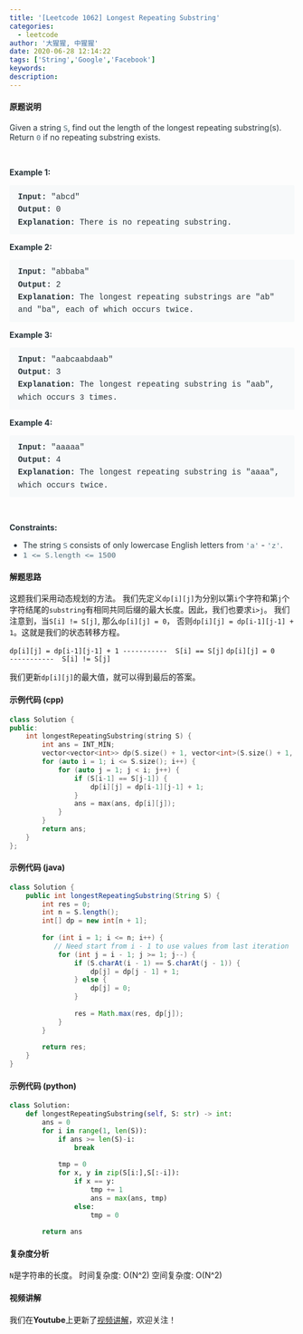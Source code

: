 ```yaml
---
title: '[Leetcode 1062] Longest Repeating Substring'
categories:
  - leetcode
author: '大猩猩, 中猩猩'
date: 2020-06-28 12:14:22
tags: ['String','Google','Facebook']
keywords:
description:
---
```

#### 原题说明
<p style="font-size: 14px; margin-bottom: 1em; color: rgb(38, 50, 56); font-family: -apple-system, system-ui, &quot;Segoe UI&quot;, &quot;PingFang SC&quot;, &quot;Hiragino Sans GB&quot;, &quot;Microsoft YaHei&quot;, &quot;Helvetica Neue&quot;, Helvetica, Arial, sans-serif, &quot;Apple Color Emoji&quot;, &quot;Segoe UI Emoji&quot;, &quot;Segoe UI Symbol&quot;;">Given a string&nbsp;<code style="font-family: monospace; font-size: 13px; color: rgb(84, 110, 122); background-color: rgb(247, 249, 250); border-radius: 3px;">S</code>, find out the length of the longest repeating substring(s). Return&nbsp;<code style="font-family: monospace; font-size: 13px; color: rgb(84, 110, 122); background-color: rgb(247, 249, 250); border-radius: 3px;">0</code>&nbsp;if no repeating substring exists.</p><p style="font-size: 14px; margin-bottom: 1em; color: rgb(38, 50, 56); font-family: -apple-system, system-ui, &quot;Segoe UI&quot;, &quot;PingFang SC&quot;, &quot;Hiragino Sans GB&quot;, &quot;Microsoft YaHei&quot;, &quot;Helvetica Neue&quot;, Helvetica, Arial, sans-serif, &quot;Apple Color Emoji&quot;, &quot;Segoe UI Emoji&quot;, &quot;Segoe UI Symbol&quot;;">&nbsp;</p><p style="font-size: 14px; margin-bottom: 1em; color: rgb(38, 50, 56); font-family: -apple-system, system-ui, &quot;Segoe UI&quot;, &quot;PingFang SC&quot;, &quot;Hiragino Sans GB&quot;, &quot;Microsoft YaHei&quot;, &quot;Helvetica Neue&quot;, Helvetica, Arial, sans-serif, &quot;Apple Color Emoji&quot;, &quot;Segoe UI Emoji&quot;, &quot;Segoe UI Symbol&quot;;"><span style="font-weight: bolder;">Example 1:</span></p><pre style="font-family: SFMono-Regular, Consolas, &quot;Liberation Mono&quot;, Menlo, Courier, monospace; margin-bottom: 1em; background: rgb(247, 249, 250); padding: 10px 15px; color: rgb(38, 50, 56); line-height: 1.6; border-radius: 3px; white-space: pre-wrap;"><span style="font-weight: bolder;">Input: </span><span id="example-input-1-1">"abcd"</span>
<span style="font-weight: bolder;">Output: </span><span id="example-output-1">0</span>
<span style="font-weight: bolder;">Explanation: </span>There is no repeating substring.
</pre><p style="font-size: 14px; margin-bottom: 1em; color: rgb(38, 50, 56); font-family: -apple-system, system-ui, &quot;Segoe UI&quot;, &quot;PingFang SC&quot;, &quot;Hiragino Sans GB&quot;, &quot;Microsoft YaHei&quot;, &quot;Helvetica Neue&quot;, Helvetica, Arial, sans-serif, &quot;Apple Color Emoji&quot;, &quot;Segoe UI Emoji&quot;, &quot;Segoe UI Symbol&quot;;"><span style="font-weight: bolder;">Example 2:</span></p><pre style="font-family: SFMono-Regular, Consolas, &quot;Liberation Mono&quot;, Menlo, Courier, monospace; margin-bottom: 1em; background: rgb(247, 249, 250); padding: 10px 15px; color: rgb(38, 50, 56); line-height: 1.6; border-radius: 3px; white-space: pre-wrap;"><span style="font-weight: bolder;">Input: </span><span id="example-input-2-1">"abbaba"</span>
<span style="font-weight: bolder;">Output: </span><span id="example-output-2">2</span>
<span style="font-weight: bolder;">Explanation: </span>The longest repeating substrings are "ab" and "ba", each of which occurs twice.
</pre><p style="font-size: 14px; margin-bottom: 1em; color: rgb(38, 50, 56); font-family: -apple-system, system-ui, &quot;Segoe UI&quot;, &quot;PingFang SC&quot;, &quot;Hiragino Sans GB&quot;, &quot;Microsoft YaHei&quot;, &quot;Helvetica Neue&quot;, Helvetica, Arial, sans-serif, &quot;Apple Color Emoji&quot;, &quot;Segoe UI Emoji&quot;, &quot;Segoe UI Symbol&quot;;"><span style="font-weight: bolder;">Example 3:</span></p><pre style="font-family: SFMono-Regular, Consolas, &quot;Liberation Mono&quot;, Menlo, Courier, monospace; margin-bottom: 1em; background: rgb(247, 249, 250); padding: 10px 15px; color: rgb(38, 50, 56); line-height: 1.6; border-radius: 3px; white-space: pre-wrap;"><span style="font-weight: bolder;">Input: </span><span id="example-input-3-1">"aabcaabdaab"</span>
<span style="font-weight: bolder;">Output: </span><span id="example-output-3">3</span>
<span style="font-weight: bolder;">Explanation: </span>The longest repeating substring is "aab", which occurs <code style="font-family: SFMono-Regular, Consolas, &quot;Liberation Mono&quot;, Menlo, Courier, monospace; font-size: 13px; border-radius: 3px; tab-size: 4;">3</code> times.
</pre><p style="font-size: 14px; margin-bottom: 1em; color: rgb(38, 50, 56); font-family: -apple-system, system-ui, &quot;Segoe UI&quot;, &quot;PingFang SC&quot;, &quot;Hiragino Sans GB&quot;, &quot;Microsoft YaHei&quot;, &quot;Helvetica Neue&quot;, Helvetica, Arial, sans-serif, &quot;Apple Color Emoji&quot;, &quot;Segoe UI Emoji&quot;, &quot;Segoe UI Symbol&quot;;"><span style="font-weight: bolder;">Example 4:</span></p><pre style="font-family: SFMono-Regular, Consolas, &quot;Liberation Mono&quot;, Menlo, Courier, monospace; margin-bottom: 1em; background: rgb(247, 249, 250); padding: 10px 15px; color: rgb(38, 50, 56); line-height: 1.6; border-radius: 3px; white-space: pre-wrap;"><span style="font-weight: bolder;">Input: </span><span id="example-input-4-1">"aaaaa"</span>
<span style="font-weight: bolder;">Output: </span><span id="example-output-4">4</span>
<span style="font-weight: bolder;">Explanation: </span>The longest repeating substring is "aaaa", which occurs twice.
</pre><p style="font-size: 14px; margin-bottom: 1em; color: rgb(38, 50, 56); font-family: -apple-system, system-ui, &quot;Segoe UI&quot;, &quot;PingFang SC&quot;, &quot;Hiragino Sans GB&quot;, &quot;Microsoft YaHei&quot;, &quot;Helvetica Neue&quot;, Helvetica, Arial, sans-serif, &quot;Apple Color Emoji&quot;, &quot;Segoe UI Emoji&quot;, &quot;Segoe UI Symbol&quot;;">&nbsp;</p><p style="font-size: 14px; margin-bottom: 1em; color: rgb(38, 50, 56); font-family: -apple-system, system-ui, &quot;Segoe UI&quot;, &quot;PingFang SC&quot;, &quot;Hiragino Sans GB&quot;, &quot;Microsoft YaHei&quot;, &quot;Helvetica Neue&quot;, Helvetica, Arial, sans-serif, &quot;Apple Color Emoji&quot;, &quot;Segoe UI Emoji&quot;, &quot;Segoe UI Symbol&quot;;"><span style="font-weight: bolder;">Constraints:</span></p><ul style="margin-bottom: 1em; color: rgb(38, 50, 56); font-family: -apple-system, system-ui, &quot;Segoe UI&quot;, &quot;PingFang SC&quot;, &quot;Hiragino Sans GB&quot;, &quot;Microsoft YaHei&quot;, &quot;Helvetica Neue&quot;, Helvetica, Arial, sans-serif, &quot;Apple Color Emoji&quot;, &quot;Segoe UI Emoji&quot;, &quot;Segoe UI Symbol&quot;;"><li>The string&nbsp;<code style="font-family: monospace; font-size: 13px; color: rgb(84, 110, 122); background-color: rgb(247, 249, 250); border-radius: 3px;">S</code>&nbsp;consists of only lowercase English letters from&nbsp;<code style="font-family: monospace; font-size: 13px; color: rgb(84, 110, 122); background-color: rgb(247, 249, 250); border-radius: 3px;">'a'</code>&nbsp;-&nbsp;<code style="font-family: monospace; font-size: 13px; color: rgb(84, 110, 122); background-color: rgb(247, 249, 250); border-radius: 3px;">'z'</code>.</li><li><code style="font-family: monospace; font-size: 13px; color: rgb(84, 110, 122); background-color: rgb(247, 249, 250); border-radius: 3px;">1 &lt;= S.length &lt;= 1500</code></li></ul>
<!--more-->

#### 解题思路
这题我们采用动态规划的方法。
我们先定义`dp[i][j]`为分别以第`i`个字符和第`j`个字符结尾的`substring`有相同共同后缀的最大长度。因此，我们也要求`i>j`。
我们注意到，当`S[i] != S[j]`, 那么`dp[i][j] = 0`， 否则`dp[i][j] = dp[i-1][j-1] + 1`。这就是我们的状态转移方程。

`dp[i][j] = dp[i-1][j-1] + 1 -----------  S[i] == S[j]`
`dp[i][j] = 0                -----------  S[i] != S[j]` 

我们更新`dp[i][j]`的最大值，就可以得到最后的答案。

#### 示例代码 (cpp)
```cpp
class Solution {
public:
    int longestRepeatingSubstring(string S) {
        int ans = INT_MIN;
        vector<vector<int>> dp(S.size() + 1, vector<int>(S.size() + 1, 0));
        for (auto i = 1; i <= S.size(); i++) {
            for (auto j = 1; j < i; j++) {
                if (S[i-1] == S[j-1]) {
                    dp[i][j] = dp[i-1][j-1] + 1;
                }
                ans = max(ans, dp[i][j]);
            }
        }
        return ans;
    }
};
```

#### 示例代码 (java)
```java
class Solution {
    public int longestRepeatingSubstring(String S) {
        int res = 0;
        int n = S.length();
        int[] dp = new int[n + 1];
        
        for (int i = 1; i <= n; i++) {
		   // Need start from i - 1 to use values from last iteration
            for (int j = i - 1; j >= 1; j--) {
                if (S.charAt(i - 1) == S.charAt(j - 1)) {
                    dp[j] = dp[j - 1] + 1;
                } else {
                    dp[j] = 0;
                }
                
                res = Math.max(res, dp[j]);
            }
        }
        
        return res;
    }
}
```

#### 示例代码 (python)
```python
class Solution:
    def longestRepeatingSubstring(self, S: str) -> int:
        ans = 0
        for i in range(1, len(S)):
            if ans >= len(S)-i: 
                break 
                
            tmp = 0
            for x, y in zip(S[i:],S[:-i]):
                if x == y:
                    tmp += 1 
                    ans = max(ans, tmp)
                else:
                    tmp = 0 
            
        return ans
```

#### 复杂度分析
`N`是字符串的长度。
时间复杂度: O(N^2)
空间复杂度: O(N^2)

#### 视频讲解
我们在**Youtube**上更新了[视频讲解](https://youtu.be/iA6TDMV5g2M)，欢迎关注！